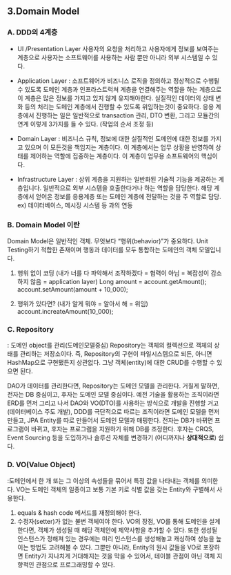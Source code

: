 ## 3.Domain Model

### A. DDD의 4계층

- UI /Presentation Layer 
 사용자의 요청을 처리하고 사용자에게 정보를 보여주는 계층으로 사용자는 소프트웨어를 사용하는 사람 뿐만 아니라 외부 시스템일 수 있다.

- Application Layer 
 : 소프트웨어가 비즈니스 로직을 정의하고 정상적으로 수행될 수 있도록 도메인 계층과 인프라스트럭쳐 계층을 연결해주는 역할을 하는 계층으로 이 계층은 많은 정보를 가지고 있지 않게 유지해야한다. 실질적인 데이터의 상태 변화 등의 처리는 도메인 계층에서 진행할 수 있도록 위임하는것이 중요하다. 응용 계층에서 진행하는 일은 일반적으로 transaction 관리, DTO 변환, 그리고 모듈간의 연계 이렇게 3가지를 들 수 있다. (작업의 순서 조정 등)

- Domain Layer 
: 비즈니스 규칙, 정보에 대한 실질적인 도메인에 대한 정보를 가지고 있으며 이 모든것을 책임지는 계층이다. 이 계층에서는 업무 상황을 반영하여 상태를 제어하는 역할에 집중하는 계층이다. 이 계층이 업무용 소프트웨어의 핵심이다.

- Infrastructure Layer 
: 상위 계층을 지원하는 일반화된 기술적 기능을 제공하는 계층입니다. 일반적으로 외부 시스템을 호출한다거나 하는 역할을 담당한다. 해당 계층에서 얻어온 정보를 응용계층 또는 도메인 계층에 전달하는 것을 주 역할로 담당. ex) 데이터베이스, 메시징 시스템 등 과의 연동

### B. Domain Model 이란

Domain Model은 일반적인 객체. 무엇보다 “행위(behavior)”가 중요하다. Unit Testing하기 적합한 존재이며 행동과 데이터를 모두 통합하는 도메인의 객체 모델입니다.

1) 행위 없이 코딩 (내가 너를 다 파악해서 조작하겠다 = 협력이 아님 = 복잡성이 감소하지 않음 = application layer) 
Long amount = account.getAmount();
account.setAmount(amount + 10_000);

2) 행위가 있다면? (내가 알게 뭐야 = 알아서 해 = 위임)
account.increateAmount(10_000);

### C. Repository 
: 도메인 object를 관리(도메인모델중심)
Repository는 객체의 컬렉션으로 객체의 상태를 관리하는 저장소이다. 즉, Repository의 구현이 파일시스템으로 되든, 아니면 HashMap으로 구현됐든지 상관없다. 그냥 객체(entity)에 대한 CRUD를 수행할 수 있으면 된다.

DAO가 데이터를 관리한다면, Repository는 도메인 모델을 관리한다. 거칠게 말하면, 전자는 DB 중심이고, 후자는 도메인 모델 중심이다.
예전 기술을 활용하는 조직이라면 ERD를 먼저 그리고 나서 DAO와 VO(DTO)를 사용하는 방식으로 개발을 진행할 거고(데이터베이스 주도 개발), DDD를 극단적으로 따르는 조직이라면 도메인 모델을 먼저 만들고, JPA Entity를 따로 만들어서 도메인 모델과 매핑한다. 전자는 DB가 바뀌면 프로그램이 바뀌고, 후자는 프로그램을 지원하기 위해 DB를 조정한다. 후자는 CRQS, Event Sourcing 등을 도입하거나 솔루션 자체를 변경하기 (어디까지나 **상대적으로**) 쉽다.

### D. VO(Value Object) 
:도메인에서 한 개 또는 그 이상의 속성들을 묶어서 특정 값을 나타내는 객체를 의미한다. 
VO는 도메인 객체의 일종이고 보통 기본 키로 식별 값을 갖는 Entity와 구별해서 사용한다.
1) equals & hash code 메서드를 재정의해야 한다.
2) 수정자(setter)가 없는 불변 객체여야 한다.
VO의 장점, VO를 통해 도메인을 설계한다면, 객체가 생성될 때 해당 객체안에 제약사항을 추가할 수 있다.
또한 생성될 인스턴스가 정해져 있는 경우에는 미리 인스턴스를 생성해놓고 캐싱하여 성능을 높이는 방법도 고려해볼 수 있다. 
그뿐만 아니라, Entity의 원시 값들을 VO로 포장하면 Entity가 지나치게 거대해지는 것을 막을 수 있어서, 테이블 관점이 아닌 객체 지향적인 관점으로 프로그래밍할 수 있다.